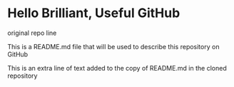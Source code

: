 # Hello Brilliant, Useful GitHub

original repo line

This is a README.md file that will be used to describe this
repository on GitHub

This is an extra line of text added to the copy
of README.md in the cloned repository
